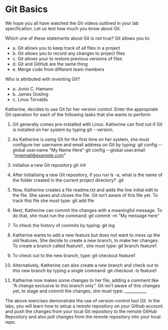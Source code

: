 # Git Basics

We hope you all have watched the Git videos outlined in your lab specification. Let us test how much you know about Git.

Which one of these statements about Git is not true? Git allows you to:
 - a. Git allows you to keep track of all files in a project
 - b. Git allows you to record any changes to project files
 - c. Git allows your to restore previous versions of files
 - d. Git and GitHub are the same thing
 - e. Merge code from different team members

Who is attributed with inventing Git?
 - a. Junio C. Hamano
 - b. James Gosling
- c. Linus Torvalds

Katherine, decides to use Git for her version control. Enter the appropriate Git operation for each of the following tasks that she wants to perform:

1. Git generally comes pre-installed with Linux. Katherine can find out if Git is installed on her system by typing git --version.

2. As Katherine is using Git for the first time on her system, she must configure her username and email address on Git by typing: git config --global user.name "My Name Here"
git config --global user.email "myemail@example.com"

3. initialise a new Git repository git init

4. After initialising a new Git repository, if you run ls -a, what is the name of the folder created in the current project directory? .git

5. Now, Katherine creates a file readme.txt and adds the line initial edit to the file. She saves and closes the file. Git isn’t aware of this file yet. To track this file she must type: git add file

6. Next, Katherine can commit the changes with a meaningful message. To do that, she must run the command: git commit -m "My message here"

7. To check the history of commits by typing: git log

8. Katherine wants to add a new feature but does not want to mess up the old features. She decide to create a new branch, to make her changes. To create a branch called feature1 , she must type: git branch feature1

9. To check out to the new branch, type: git checkout feature1

10. Alternatively, Katherine can also create a new branch and check out to this new branch by typing a single command: git checkout -b feature1

11. Katherine now makes some changes to her file, adding a comment like “A change exclusive to this branch only”. Git isn’t aware of this changes yet, to stage and commit the changes, she must type: ___________

The above exercises demonstrate the use of version-control tool Git. In the labs, you will learn how to setup a remote repository on your Github account and push the changes from your local Git repository to the remote GitHub Repository and also pull changes from the remote repository into your local repo.
